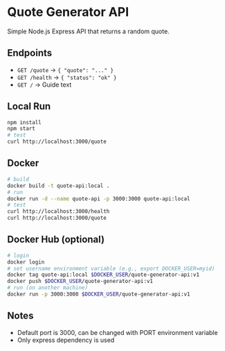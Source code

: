 # Quote Generator API

Simple Node.js Express API that returns a random quote.

## Endpoints
- `GET /quote` → `{ "quote": "..." }`
- `GET /health` → `{ "status": "ok" }`
- `GET /` → Guide text

## Local Run
```bash
npm install
npm start
# test
curl http://localhost:3000/quote
```

## Docker
```bash
# build
docker build -t quote-api:local .
# run
docker run -d --name quote-api -p 3000:3000 quote-api:local
# test
curl http://localhost:3000/health
curl http://localhost:3000/quote
```

## Docker Hub (optional)
```bash
# login
docker login
# set username environment variable (e.g., export DOCKER_USER=myid)
docker tag quote-api:local $DOCKER_USER/quote-generator-api:v1
docker push $DOCKER_USER/quote-generator-api:v1
# run (on another machine)
docker run -p 3000:3000 $DOCKER_USER/quote-generator-api:v1
```

## Notes
- Default port is 3000, can be changed with PORT environment variable
- Only express dependency is used